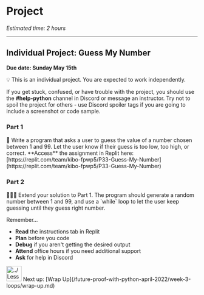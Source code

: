 # Project

*Estimated time: 2 hours*

---

## Individual Project: Guess My Number

**Due date: Sunday May 15th**

<aside>
💡 This is an individual project. You are expected to work independently.

If you get stuck, confused, or have trouble with the project, you should use the **#help-python** channel in Discord or message an instructor. Try not to spoil the project for others - use Discord spoiler tags if you are going to include a screenshot or code sample.

</aside>

### Part 1

<aside>
🔢 Write a program that asks a user to guess the value of a number chosen between 1 and 99. Let the user know if their guess is too low, too high, or correct.
**Access** the assignment in Replit here: [https://replit.com/team/kibo-fpwp5/P33-Guess-My-Number](https://replit.com/team/kibo-fpwp5/P33-Guess-My-Number)

</aside>

### Part 2

<aside>
👩🏿‍💻 Extend your solution to Part 1. The program should generate a random number between 1 and 99, and use a `while` loop to let the user keep guessing until they guess right number.

</aside>

Remember...

- **Read** the instructions tab in Replit
- **Plan** before you code
- **Debug** if you aren't getting the desired output
- **Attend** office hours if you need additional support
- **Ask** for help in Discord

<aside>
<img src="../Lesson%200%20Learning%20With%20Kibo%2032002756da8b4ed2a610df0347af2a08/man-in-hike.png" alt="../Lesson%200%20Learning%20With%20Kibo%2032002756da8b4ed2a610df0347af2a08/man-in-hike.png" width="40px" /> Next up: [Wrap Up](/future-proof-with-python-april-2022/week-3-loops/wrap-up.md)

</aside>